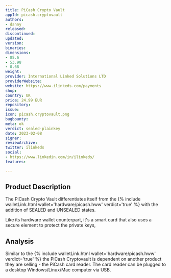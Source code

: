```yaml
---
title: PiCash Crypto Vault
appId: picash.cryptovault
authors:
- danny
released: 
discontinued: 
updated: 
version: 
binaries: 
dimensions:
- 85.6
- 53.98
- 0.68
weight: 
provider: International Linked Solutions LTD
providerWebsite: 
website: https://www.ilinkeds.com/payments
shop: 
country: UK
price: 24.99 EUR
repository: 
issue: 
icon: picash.cryptovault.png
bugbounty: 
meta: ok
verdict: sealed-plainkey
date: 2023-02-08
signer: 
reviewArchive: 
twitter: ilinkeds
social:
- https://www.linkedin.com/in/ilinkeds/
features: 

---
```


## Product Description 

The PiCash Crypto Vault differentiates itself from the {% include walletLink.html wallet='hardware/picash.hww' verdict='true' %} with the addition of SEALED and UNSEALED states. 

Like its hardware wallet counterpart, it's a smart card that also uses a secure element to protect the private keys, 

## Analysis 

Similar to the {% include walletLink.html wallet='hardware/picash.hww' verdict='true' %} the PiCash Cryptovault is dependent on another product they are selling - the PiCash card reader. The card reader can be plugged to a desktop Windows/Linux/Mac computer via USB. 
